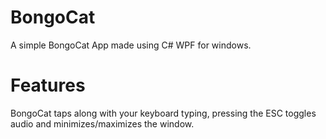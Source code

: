 # BongoCat
A simple BongoCat App made using C# WPF for windows.
# Features
BongoCat taps along with your keyboard typing, pressing the ESC toggles audio and minimizes/maximizes the window.